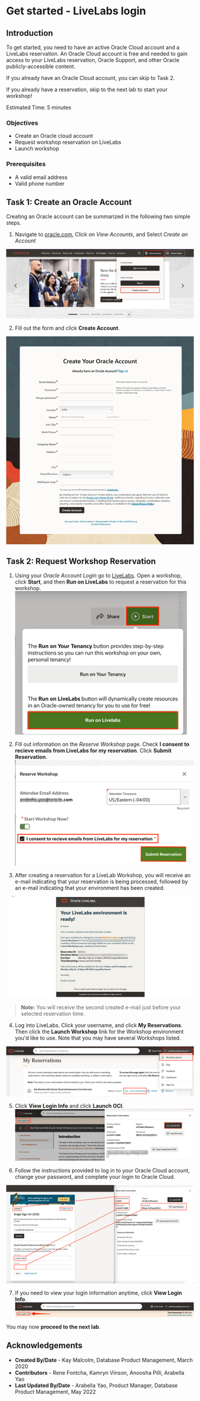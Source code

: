 # Get started - LiveLabs login

## Introduction

To get started, you need to have an active Oracle Cloud account and a LiveLabs reservation. An Oracle Cloud account is free and needed to gain access to your LiveLabs reservation, Oracle Support, and other Oracle publicly-accessible content.

If you already have an Oracle Cloud account, you can skip to Task 2.

If you already have a reservation, skip to the next lab to start your workshop!

Estimated Time: 5 minutes

### Objectives

- Create an Oracle cloud account
- Request workshop reservation on LiveLabs
- Launch workshop

### Prerequisites

- A valid email address
- Valid phone number

## Task 1: Create an Oracle Account

Creating an Oracle account can be summarized in the following two simple steps.

1. Navigate to [oracle.com](http://www.oracle.com), Click on *View Accounts*, and Select *Create an Account*

  ![Create an account](images/create-account-oracle-1.png " ")

2. Fill out the form and click **Create Account**.

  ![Create account](images/create-account-oracle-2.png " ")

## Task 2: Request Workshop Reservation

1. Using your *Oracle Account Login* go to [LiveLabs](https://developer.oracle.com/livelabs). Open a workshop, click **Start**, and then **Run on LiveLabs** to request a reservation for this workshop.
  ![Run on LiveLabs](images/run-on-livelabs.png " ")

2. Fill out information on the *Reserve Workshop* page. Check **I consent to recieve emails from LiveLabs for my reservation**. Click **Submit Reservation**.
  ![Submit Reservation](images/submit-reservation.png " ")

3. After creating a reservation for a LiveLab Workshop, you will receive an e-mail indicating that your reservation is being processed, followed by an e-mail indicating that your environment has been created.

  ![Reservation email](images/livelab-env-created-email.png " ")

  >**Note:** You will receive the second created e-mail just before your selected reservation time.

4. Log into LiveLabs. Click your username, and click **My Reservations**. Then click the **Launch Workshop** link for the Workshop environment you'd like to use. Note that you may have several Workshops listed.

  ![My reservations](images/ll-reservations.png " ")

5. Click **View Login Info** and click **Launch OCI**.
  ![Launch OCI](images/launch-oci.png " ")

6. Follow the instructions provided to log in to your Oracle Cloud account, change your password, and complete your login to Oracle Cloud.

  ![Login information](../need-help/images/login-demo1.png " ")

7. If you need to view your login information anytime, click **View Login Info**.
  ![View Login Info](../need-help/images/view-login-info.png " ")

You may now **proceed to the next lab**.

## Acknowledgements

- **Created By/Date** - Kay Malcolm, Database Product Management, March 2020
- **Contributors** - Rene Fontcha, Kamryn Vinson, Anoosha Pilli, Arabella Yao
- **Last Updated By/Date** - Arabella Yao, Product Manager, Database Product Management, May 2022